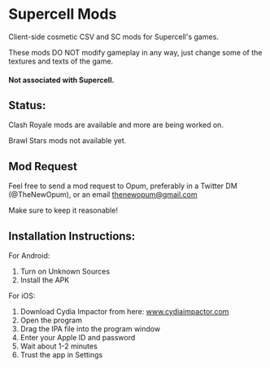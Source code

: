 # Supercell Mods
Client-side cosmetic CSV and SC mods for Supercell's games.

These mods DO NOT modify gameplay in any way, just change some of the textures and texts of the game. 

#### Not associated with Supercell.

## Status: 
Clash Royale mods are available and more are being worked on.

Brawl Stars mods not available yet. 

## Mod Request
Feel free to send a mod request to Opum, preferably in a Twitter DM (@TheNewOpum), or an email thenewopum@gmail.com

Make sure to keep it reasonable! 

## Installation Instructions:

For Android:
1. Turn on Unknown Sources
2. Install the APK

For iOS:
1. Download Cydia Impactor from here: www.cydiaimpactor.com
2. Open the program
3. Drag the IPA file into the program window
4. Enter your Apple ID and password
5. Wait about 1-2 minutes
6. Trust the app in Settings
